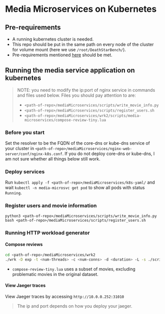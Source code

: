 # Media Microservices on Kubernetes

## Pre-requirements

- A running kubernetes cluster is needed.
- This repo should be put in the same path on every node of the cluster for volume mount (here we use `/root/DeathStarBench/`).
- Pre-requirements mentioned [here](https://github.com/delimitrou/DeathStarBench/blob/master/mediaMicroservices/README.md) should be met.

## Running the media service application on kubernetes

> NOTE: you need to modify the ip:port of nginx service in commands and files used below. Files you should pay attention to are:
> - `<path-of-repo>/mediaMicroservices/scripts/write_movie_info.py`
> - `<path-of-repo>/mediaMicroservices/scripts/register_users.sh`
> - `<path-of-repo>/mediaMicroservices/wrk2/scripts/media-microservices/compose-review-tiny.lua`

### Before you start

Set the resolver to be the FQDN of the core-dns or kube-dns  service of your cluster in `<path-of-repo>/mediaMicroservices/nginx-web-server/conf/nginx-k8s.conf`. If you do not deploy core-dns or kube-dns, I am not sure whether all things below still work.

### Deploy services

Run `kubectl apply -f <path-of-repo>/mediaMicroservices/k8s-yaml/` and wait `kubectl -n media-microsvc get pod` to show all pods with status `Running`.

### Register users and movie information

```
python3 <path-of-repo>/mediaMicroservices/scripts/write_movie_info.py
bash <path-of-repo>/mediaMicroservices/scripts/register_users.sh
 ```

### Running HTTP workload generator

#### Compose reviews

```bash
cd <path-of-repo>/mediaMicroservices/wrk2
./wrk -D exp -t <num-threads> -c <num-conns> -d <duration> -L -s ./scripts/media-microservices/compose-review-tiny.lua http://10.0.0.252:32000/wrk2-api/review/compose -R <reqs-per-sec>
```

- `compose-review-tiny.lua` uses a subset of movies, excluding problematic movies in the original dataset.

#### View Jaeger traces

 View Jaeger traces by accessing `http://10.0.0.252:31010` 
 > The ip and port depends on how you deploy your jaeger.